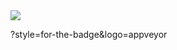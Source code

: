 <img src="https://capsule-render.vercel.app/api?type=waving&color=auto&height=200&section=header&text=HelloWorld&fontSize=90" />


?style=for-the-badge&logo=appveyor
